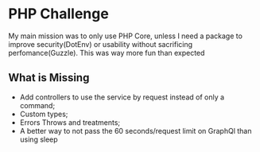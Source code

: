 # PHP Challenge

My main mission was to only use PHP Core,
unless I need a package to improve security(DotEnv) or usability without sacrificing perfomance(Guzzle).
This was way more fun than expected

## What is Missing

- Add controllers to use the service by request instead of only a command;
- Custom types;
- Errors Throws and treatments;
- A better way to not pass the 60 seconds/request limit on GraphQl than using sleep
